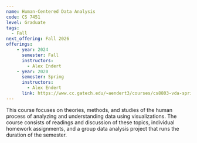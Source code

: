 ```yaml
---
name: Human-Centered Data Analysis
code: CS 7451
level: Graduate
tags: 
  - Fall
next_offering: Fall 2026
offerings:
    - year: 2024
      semester: Fall
      instructors: 
        - Alex Endert
    - year: 2020
      semester: Spring
      instructors: 
        - Alex Endert
      link: https://www.cc.gatech.edu/~aendert3/courses/cs8803-vda-spring2018/index.html
---
```


This course focuses on theories, methods, and studies of the human process of analyzing and understanding data using visualizations. The course consists of readings and discussion of these topics, individual homework assignments, and a group data analysis project that runs the duration of the semester.
